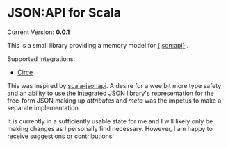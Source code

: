 JSON:API for Scala
==================

Current Version: **0.0.1**

This is a small library providing a memory model for [{json:api}](http://jsonapi.org/) .

Supported Integrations:

* [Circe](https://circe.github.io/circe/)

This was inspired by [scala-jsonapi](https://github.com/zalando/scala-jsonapi).
A desire for a wee bit more type safety and
an ability to use the integrated JSON library's representation
for the free-form JSON making up _attributes_ and _meta_
was the impetus to make a separate implementation.

It is currently in a sufficiently usable state for me and
I will likely only be making changes as I personally find necessary.
However, I am happy to receive suggestions or contributions!
